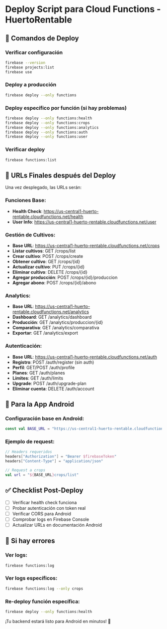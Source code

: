 # Deploy Script para Cloud Functions - HuertoRentable

## 🚀 Comandos de Deploy

### Verificar configuración

```bash
firebase --version
firebase projects:list
firebase use
```

### Deploy a producción

```bash
firebase deploy --only functions
```

### Deploy específico por función (si hay problemas)

```bash
firebase deploy --only functions:health
firebase deploy --only functions:crops
firebase deploy --only functions:analytics
firebase deploy --only functions:auth
firebase deploy --only functions:user
```

### Verificar deploy

```bash
firebase functions:list
```

## 🎯 URLs Finales después del Deploy

Una vez desplegado, las URLs serán:

### Funciones Base:

- **Health Check**: https://us-central1-huerto-rentable.cloudfunctions.net/health
- **User Info**: https://us-central1-huerto-rentable.cloudfunctions.net/user

### Gestión de Cultivos:

- **Base URL**: https://us-central1-huerto-rentable.cloudfunctions.net/crops
- **Listar cultivos**: GET /crops/list
- **Crear cultivo**: POST /crops/create
- **Obtener cultivo**: GET /crops/{id}
- **Actualizar cultivo**: PUT /crops/{id}
- **Eliminar cultivo**: DELETE /crops/{id}
- **Agregar producción**: POST /crops/{id}/produccion
- **Agregar abono**: POST /crops/{id}/abono

### Analytics:

- **Base URL**: https://us-central1-huerto-rentable.cloudfunctions.net/analytics
- **Dashboard**: GET /analytics/dashboard
- **Producción**: GET /analytics/produccion/{id}
- **Comparativa**: GET /analytics/comparativa
- **Exportar**: GET /analytics/export

### Autenticación:

- **Base URL**: https://us-central1-huerto-rentable.cloudfunctions.net/auth
- **Registro**: POST /auth/register (sin auth)
- **Perfil**: GET/POST /auth/profile
- **Planes**: GET /auth/planes
- **Límites**: GET /auth/limits
- **Upgrade**: POST /auth/upgrade-plan
- **Eliminar cuenta**: DELETE /auth/account

## 📱 Para la App Android

### Configuración base en Android:

```kotlin
const val BASE_URL = "https://us-central1-huerto-rentable.cloudfunctions.net/"
```

### Ejemplo de request:

```kotlin
// Headers requeridos
headers["Authorization"] = "Bearer $firebaseToken"
headers["Content-Type"] = "application/json"

// Request a crops
val url = "${BASE_URL}crops/list"
```

## ✅ Checklist Post-Deploy

- [ ] Verificar health check funciona
- [ ] Probar autenticación con token real
- [ ] Verificar CORS para Android
- [ ] Comprobar logs en Firebase Console
- [ ] Actualizar URLs en documentación Android

## 🚨 Si hay errores

### Ver logs:

```bash
firebase functions:log
```

### Ver logs específicos:

```bash
firebase functions:log --only crops
```

### Re-deploy función específica:

```bash
firebase deploy --only functions:health
```

¡Tu backend estará listo para Android en minutos! 🎉
